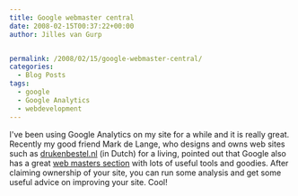 ```yaml
---
title: Google webmaster central
date: 2008-02-15T00:37:22+00:00
author: Jilles van Gurp


permalink: /2008/02/15/google-webmaster-central/
categories:
  - Blog Posts
tags:
  - google
  - Google Analytics
  - webdevelopment
---
```

I've been using Google Analytics on my site for a while and it is really great. Recently my good friend Mark de Lange, who designs and owns web sites such as [drukenbestel.nl](http://drukenbestel.nl/) (in Dutch) for a living, pointed out that Google also has a great [web masters section](http://www.google.com/webmasters/) with lots of useful tools and goodies.  After claiming ownership of your site, you can run some analysis and get some useful advice on improving your site. Cool!